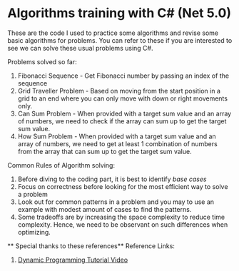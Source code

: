 # Algorithms training with C# (Net 5.0)

These are the code I used to practice some algorithms and revise some basic algorithms for problems.
You can refer to these if you are interested to see we can solve these usual problems using C#.

Problems solved so far:
1. Fibonacci Sequence - Get Fibonacci number by passing an index of the sequence 
2. Grid Traveller Problem - Based on moving from the start position in a grid to an end where you can only move with down or right movements only.
3. Can Sum Problem - When provided with a target sum value and an array of numbers, we need to check if the array can sum up to get the target sum value.
4. How Sum Problem - When provided with a target sum value and an array of numbers, we need to get at least 1 combination of numbers from the array that can sum up to get the target sum value.


Common Rules of Algorithm solving:
1. Before diving to the coding part, it is best to identify *base cases*
2. Focus on correctness before looking for the most efficient way to solve a problem
3. Look out for common patterns in a problem and you may to use an example with modest amount of cases to find the patterns.
4. Some tradeoffs are by increasing the space complexity to reduce time complexity. Hence, we need to be observant on such differences when optimizing.




** Special thanks to these references**
Reference Links:  
1. [Dynamic Programming Tutorial Video](https://www.youtube.com/watch?v=oBt53YbR9Kk)